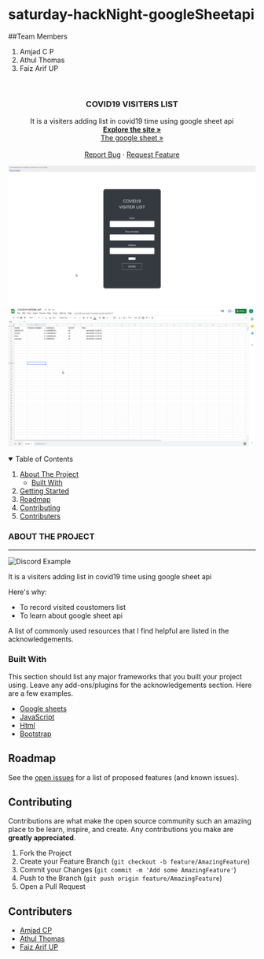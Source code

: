 # saturday-hackNight-googleSheetapi

##Team Members
1. Amjad C P
2. Athul Thomas
3. Faiz Arif UP


<!-- PROJECT LOGO -->
<br />
  
  <h3 align="center">COVID19 VISITERS LIST</h3>
 <p align="center">
It is a visiters adding list in covid19 time using google sheet api
    <br />
    <a href="https://script.google.com/macros/s/AKfycbwP9ZXOgY5Y6bo62j5rSZNZWQDW7ZNmmbuqlS6H4ecWKx7_iZF0s57W-LXn35s6iPRdCQ/exec"><strong>Explore the site »</strong></a> <br/>
  <a href="https://docs.google.com/spreadsheets/d/1ngqfIJUA-lK6cizY-CUW4R_NOLCXhhgGb8XtKv-HrY8/edit?usp=drivesdk">The google sheet »</a>
    <br />
    <br />
    <a href="https://github.com/amjadcp/saturday-hackNight-googleSheetapi/issues">Report Bug</a>
    ·
    <a href="https://github.com/amjadcp/saturday-hackNight-googleSheetapi/issues">Request Feature</a>
  </p>

<img src="HOME.png"> <br/>
<img src="SHEET.png"> <br/>

<!-- TABLE OF CONTENTS -->
<details open="open">
  <summary>Table of Contents</summary>
  <ol>
    <li>
      <a href="#about-the-project">About The Project</a>
      <ul>
        <li><a href="#built-with">Built With</a></li>
      </ul>
    </li>
    <li>
      <a href="#getting-started">Getting Started</a>
    </li>
    <li><a href="#roadmap">Roadmap</a></li>
    <li><a href="#contributing">Contributing</a></li>
    <li><a href="#contributers">Contributers</a></li>
  </ol>
</details>



<!-- ABOUT THE PROJECT -->


### ABOUT THE PROJECT
---
<img src="images/out_2.png" alt="Discord Example">


It is a visiters adding list in covid19 time using google sheet api

Here's why:
* To record visited coustomers list
* To learn about google sheet api
 

A list of commonly used resources that I find helpful are listed in the acknowledgements.

### Built With

This section should list any major frameworks that you built your project using. Leave any add-ons/plugins for the acknowledgements section. Here are a few examples.
* [Google sheets](https://www.google.com/sheets/about/)
* [JavaScript](https://www.javascript.com/)
* [Html](https://www.w3schools.com/html/)
* [Bootstrap](https://getbootstrap.com/)


<!-- ROADMAP -->
## Roadmap

See the [open issues](https://github.com/amjadcp/saturday-hackNight-googleSheetapi/issues) for a list of proposed features (and known issues).



<!-- CONTRIBUTING -->
## Contributing

Contributions are what make the open source community such an amazing place to be learn, inspire, and create. Any contributions you make are **greatly appreciated**.

1. Fork the Project
2. Create your Feature Branch (`git checkout -b feature/AmazingFeature`)
3. Commit your Changes (`git commit -m 'Add some AmazingFeature'`)
4. Push to the Branch (`git push origin feature/AmazingFeature`)
5. Open a Pull Request


<!-- CONTRIBUTERS -->
## Contributers
* [Amjad CP](https://github.com/amjadcp)
* [Athul Thomas](https://github.com/athulthomasatz)
* [Faiz Arif UP](https://github.com/FaizArifUP)





